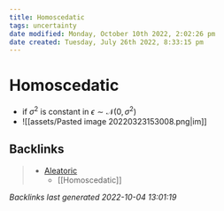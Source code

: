 ```yaml
---
title: Homoscedatic
tags: uncertainty
date modified: Monday, October 10th 2022, 2:02:26 pm
date created: Tuesday, July 26th 2022, 8:33:15 pm
---
```


# Homoscedatic
- if $\sigma^{2}$ is constant in $\epsilon \sim \mathcal{N}(0, \sigma^{2})$
- ![[assets/Pasted image 20220323153008.png|im]]

## Backlinks
> - [Aleatoric](Aleatoric.md)
>   - [[Homoscedatic]]

_Backlinks last generated 2022-10-04 13:01:19_
